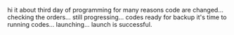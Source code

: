 hi
it about third day of programming
for many reasons code are changed...
checking the orders...
still progressing...
codes ready for backup
it's time to running codes...
launching...
launch is successful.
